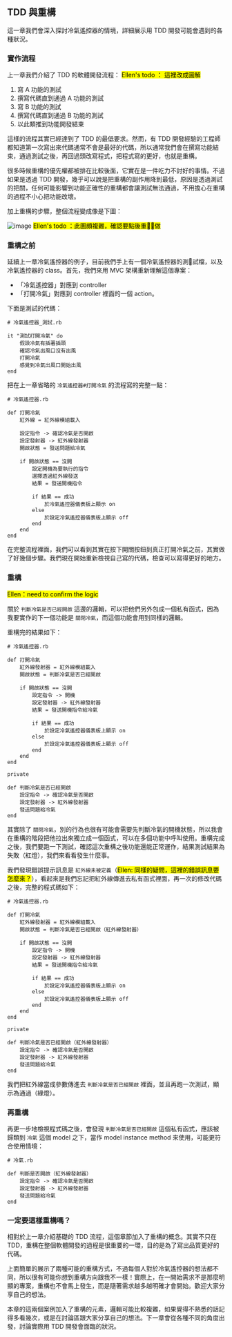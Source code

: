 ## TDD 與重構

這一章我們會深入探討冷氣遙控器的情境，詳細展示用 TDD 開發可能會遇到的各種狀況。

### 實作流程

上一章我們介紹了 TDD 的軟體開發流程： <mark>Ellen's todo ： 這裡改成圖解</mark>

1. 寫 A 功能的測試
2. 撰寫代碼直到通過 A 功能的測試
3. 寫 B 功能的測試
4. 撰寫代碼直到通過 B 功能的測試
5. 以此類推到功能開發結束

這樣的流程其實已經達到了 TDD 的最低要求。然而，有 TDD 開發經驗的工程師都知道第一次寫出來代碼通常不會是最好的代碼，所以通常我們會在撰寫功能結束，通過測試之後，再回過頭改寫程式，把程式寫的更好，也就是重構。

很多時候重構的優先權都被排在比較後面，它實在是一件吃力不討好的事情。不過如果是透過 TDD 開發，幾乎可以說是把重構的副作用降到最低，原因是透過測試的把關，任何可能影響到功能正確性的重構都會讓測試無法通過，不用擔心在重構的過程不小心把功能改壞。

加上重構的步驟，整個流程變成像是下圖：

![image](images/0201.png)
<mark>Ellen's todo ：此圖頗複雜，確認要點後重做</mark>

### 重構之前

延續上一章冷氣遙控器的例子，目前我們手上有一個冷氣遙控器的測試檔，以及冷氣遙控器的 class。首先，我們來用 MVC 架構重新理解這個專案：

- 「冷氣遙控器」對應到 controller
- 「打開冷氣」對應到 controller 裡面的一個 action。

下面是測試的代碼：

```
# 冷氣遙控器_測試.rb

it "測試打開冷氣" do
	假設冷氣有插著插頭
	確認冷氣出風口沒有出風
	打開冷氣
	感覺到冷氣出風口開始出風
end
```

把在上一章省略的 `冷氣遙控器#打開冷氣` 的流程寫的完整一點：

```
# 冷氣遙控器.rb

def 打開冷氣
	紅外線 = 紅外線模組載入

	設定指令 -> 確認冷氣是否開啟
	設定發射器 -> 紅外線發射器
	開啟狀態 = 發送問題給冷氣

	if 開啟狀態 == 沒開
		設定開機為要執行的指令
		選擇透過紅外線發送
		結果 = 發送開機指令

		if 結果 == 成功
			於冷氣遙控器儀表板上顯示 on
		else
			於設定冷氣遙控器儀表板上顯示 off
		end
	end
end
```

在完整流程裡面，我們可以看到其實在按下開關按鈕到真正打開冷氣之前，其實做了好幾個步驟。我們現在開始重新檢視自己寫的代碼，檢查可以寫得更好的地方。

### 重構

<mark>Ellen：need to confirm the logic</mark>

關於 `判斷冷氣是否已經開啟` 這邊的邏輯，可以把他們另外包成一個私有函式，因為我要實作的下一個功能是 `關閉冷氣`，而這個功能會用到同樣的邏輯。

重構完的結果如下：

```
# 冷氣遙控器.rb

def 打開冷氣
	紅外線發射器 = 紅外線模組載入
	開啟狀態 = 判斷冷氣是否已經開啟

	if 開啟狀態 == 沒開
		設定指令 -> 開機
		設定發射器 -> 紅外線發射器
		結果 = 發送開機指令給冷氣

		if 結果 == 成功
			於設定冷氣遙控器儀表板上顯示 on
		else
			於設定冷氣遙控器儀表板上顯示 off
		end
	end
end

private

def 判斷冷氣是否已經開啟
	設定指令 -> 確認冷氣是否開啟
	設定發射器 -> 紅外線發射器
	發送問題給冷氣
end
```

其實除了 `關閉冷氣`，別的行為也很有可能會需要先判斷冷氣的開機狀態，所以我會在重構的階段把他拉出來獨立成一個函式，可以在多個功能中呼叫使用。重構完成之後，我們要跑一下測試，確認這次重構之後功能還能正常運作，結果測試結果為失敗（紅燈），我們來看看發生什麼事。

我們發現錯誤提示訊息是 `紅外線未被定義`（<mark>Ellen: 同樣的疑問，這裡的錯誤訊息要怎麼來？</mark>），看起來是我們忘記把紅外線傳進去私有函式裡面，再一次的修改代碼之後，完整的程式碼如下：

```
# 冷氣遙控器.rb

def 打開冷氣
	紅外線發射器 = 紅外線模組載入
	開啟狀態 = 判斷冷氣是否已經開啟（紅外線發射器）

	if 開啟狀態 == 沒開
		設定指令 -> 開機
		設定發射器 -> 紅外線發射器
		結果 = 發送開機指令給冷氣

		if 結果 == 成功
			於設定冷氣遙控器儀表板上顯示 on
		else
			於設定冷氣遙控器儀表板上顯示 off
		end
	end
end

private

def 判斷冷氣是否已經開啟（紅外線發射器）
	設定指令 -> 確認冷氣是否開啟
	設定發射器 -> 紅外線發射器
	發送問題給冷氣
end
```

我們把紅外線當成參數傳進去 `判斷冷氣是否已經開啟` 裡面，並且再跑一次測試，顯示為通過（綠燈）。

### 再重構

再更一步地檢視程式碼之後，會發現 `判斷冷氣是否已經開啟` 這個私有函式，應該被歸類到 `冷氣` 這個 model 之下，當作 model instance method 來使用，可能更符合使用情境：

```
# 冷氣.rb

def 判斷是否開啟（紅外線發射器）
	設定指令 -> 確認冷氣是否開啟
	設定發射器 -> 紅外線發射器
	發送問題給冷氣
end
```

### 一定要這樣重構嗎？

相對於上一章介紹基礎的 TDD 流程，這個章節加入了重構的概念。其實不只在 TDD，重構在整個軟體開發的過程是很重要的一環，目的是為了寫出品質更好的代碼。

上面簡單的展示了兩種可能的重構方式，不過每個人對於冷氣遙控器的想法都不同，所以很有可能你想到重構方向跟我不一樣！實際上，在一開始需求不是那麼明顯的專案，重構也不會馬上發生，而是隨著需求越多越明確才會開始。歡迎大家分享自己的想法。

本章的這兩個案例加入了重構的元素，邏輯可能比較複雜，如果覺得不熟悉的話記得多看幾次，或是在討論區跟大家分享自己的想法。下一章會從各種不同的角度出發，討論實際用 TDD 開發會面臨的狀況。
